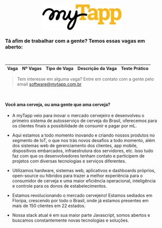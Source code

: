 <p align="center">
  <img width="260" src="https://raw.githubusercontent.com/myTapp/temos-vagas/master/logo_mytapp_primario.png?raw=true">
</p>

### Tá afim de trabalhar com a gente? Temos essas vagas em aberto:
<br/>

Vaga | Nº Vagas | Tipo de Vaga | Descrição da Vaga | Teste Prático      
---- | ----------- | ----------- | ----------- | -----------

> Tem interesse em alguma vaga? Entre em contato com a gente pelo email software@mytapp.com.br
<br/>

#### Você ama cerveja, ou ama gente que ama cerveja?

- A myTapp veio para inovar o mercado cervejeiro e desenvolveu o primeiro sistema de autosserviço de cerveja do Brasil, oferecemos para os clientes finais a possibilidade de consumir e pagar por mL.

- Aqui estamos a todo momento inovando e criando nossos produtos no segmento de IoT, o que nos trás novos desafios a todo momento, além dos sistemas web de gerenciamento dos clientes, app mobile, dispositivos embarcados, infraestrutura dos servidores, etc. Isso tudo faz com que os desenvolvedores tenham contato e participem de projetos com diversas tecnologias e serviços diferentes.

- Utilizamos hardware, sistemas web, aplicativos e dashboards próprios, open-source ou híbridos para trazer a melhor experiência para o consumidor de cerveja e uma maior eficiência operacional, inteligência e controle para os donos de estabelecimentos. 

- Estamos revolucionando o mercado cervejeiro! Estamos sediados em Floripa, crescendo por todo o Brasil, onde já estamos presentes em mais de 150 clientes em 22 estados.

- Nossa stack atual é em sua maior parte Javascript, somos abertos e buscamos constantemente novas tecnologias e soluções.
